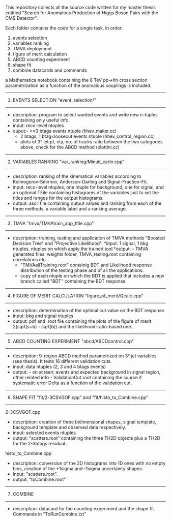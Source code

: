 This repository collects all the source code written for my master thesis entitled "Search for Anomalous Production of Higgs Boson Pairs with the CMS Detector".

Each folder contains the code for a single task, in order:

1. events selection
2. variables ranking
3. TMVA deployment 
4. figure of merit calculation
5. ABCD counting experiment
6. shape fit
7. combine datacards and commands

a Mathematica notebook containing the 8 TeV pp->hh cross section parametrization as a function of the anomalous couplings is included.


---------------------------------------------------------
1. EVENTS SELECTION "event_selection/"
---------------------------------------------------------
* description: program to select wanted events and write new n-tuples containing only useful info.
* input: reco-level ntuples
* ouput:- >=3 btags events ntuple (hhev_maker.cc)
	- 2 btags, 1 btag<loosecut events ntuple (hhev_control_region.cc)		
	- plots of 3° jet pt, eta, no. of tracks ratio between the two categories above, check for the ABCD method (plottini.cc)


---------------------------------------------------------
2. VARIABLES RANKING "var_ranking/Minuit_carlo.cpp"
---------------------------------------------------------
* description: ranking of the kinematical variables according to Kolmogorov-Smirnov, Anderson-Darling and Signal-Fraction-Fit. 
* input: reco-level ntuples, one ntuple for background, one for signal, and an optional TFile containing histograms of the variables just to set the titles and ranges for the output histograms.
* output: ascii file containing output values and ranking from each of the three methods, a variable label and a ranking average.

 
---------------------------------------------------------
3. TMVA "tmva/TMVAtrain_app_tfile.cpp"
---------------------------------------------------------
* description: training, testing and application of TMVA methods "Boosted Decision Tree" and "Projective Likelihood".
*input: 1 signal, 1 bkg ntuples, ntuples on which apply the trained tool
*output: - TMVA generated files: weights folder, TMVA_testing.root containing correlations etc.
	 - "TMVAallTraining.root" containig BDT and Likelihood response distribution of the testing phase and of all the applications.
	 - copy of each ntuple on which the BDT is applied that includes a new branch called "BDT" containing the BDT response.
 
---------------------------------------------------------
4. FIGURE OF MERIT CALCULATION "figure_of_merit/Qcalc.cpp"
---------------------------------------------------------
* description: determination of the optimal cut value on the BDT response
* input: bkg and signal ntuples
* output: pdf and .root file containing the plots of the figure of merit 2(sqrt(s+b) - sqrt(b)) and the likelihood-ratio-based one.


---------------------------------------------------------
5) ABCD COUNTING EXPERIMENT "abcd/ABCDcontrol.cpp"
---------------------------------------------------------
* description: 9-region ABCD method parametrized on 3° jet variables (see thesis). It tests 16 different validation cuts. 
* input: data ntuples (2, 3 and 4 btags events)
* output: - on screen: events and expected background in signal region, other related info
	  - ValidationCut.root containing the source if systematic error Delta as a function of the validation cut.

---------------------------------------------------------
6) SHAPE FIT "fit/2-3CSVGOF.cpp" and "fit/histo_to_Combine.cpp"
---------------------------------------------------------
2-3CSVGOF.cpp
* description: creation of three bidimensional shapes, signal template, background template and observed data respectively.
* input: selected events ntuples
* output: "scatters.root" containing the three TH2D objects plus a TH2D for the 2-3btags residual.

histo_to_Combine.cpp
* description: conversion of the 2D histograms into 1D ones with no empty bins, creation of the +1sigma and -1sigma uncertainty shapes.
* input: "scatters.root".
* output: "toCombine.root"
---------------------------------------------------------
7) COMBINE
---------------------------------------------------------
* description: datacard for the counting experiment and the shape fit. Commands in "ToRunCombine.txt"


